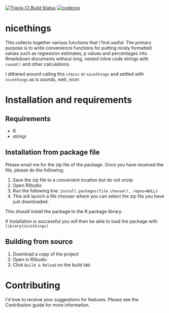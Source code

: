 [![Travis-CI Build Status](https://travis-ci.org/simonthelwall/nicethings.svg?branch=master)](https://travis-ci.org/) [![codecov](https://codecov.io/gh/simonthelwall/nicethings/branch/master/graph/badge.svg)](https://codecov.io/gh/simonthelwall/nicethings)

# nicethings

This collects together various functions that I find useful. 
The primary purpose is to write convenience functions for putting nicely formatted values such as regression estimates, *p* values and percentages into Rmarkdown documents without long, nested inline code strings with `round()` and other calculations. 

I dithered around calling this `stmisc` or `nicethings` and settled with `nicethings` as is sounds, well, *nicer*. 

# Installation and requirements
## Requirements

* R
* stringr

## Installation from package file

Please email me for the zip file of the package. 
Once you have received the file, please do the following:

1.  Save the zip file to a convenient location but do not unzip
2.  Open RStudio
3.  Run the following line: `install.packages(file.choose(), repos=NULL)`
4.  This will launch a file chooser where you can select the zip file you have just downloaded.

This should install the package to the R package library.

If installation is successful you will then be able to load the package with `library(nicethings)`

## Building from source

1. Download a copy of the project
1. Open in RStudio
1. Click `Build & Reload` on the build tab

# Contributing
I'd love to receive your suggestions for features.
Please see the Contribution guide for more information.
